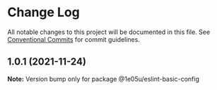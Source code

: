 # Change Log

All notable changes to this project will be documented in this file.
See [Conventional Commits](https://conventionalcommits.org) for commit guidelines.

## 1.0.1 (2021-11-24)

**Note:** Version bump only for package @1e05u/eslint-basic-config
